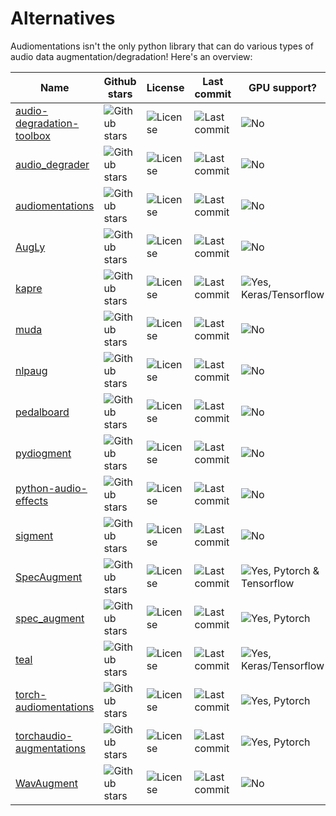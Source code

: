 # Alternatives

Audiomentations isn't the only python library that can do various types of audio data
augmentation/degradation! Here's an overview:

| Name                                                                               | Github stars                                                                             | License                                                                               | Last commit                                                                                   | GPU support?                                                                                    |
|------------------------------------------------------------------------------------|------------------------------------------------------------------------------------------|---------------------------------------------------------------------------------------|-----------------------------------------------------------------------------------------------|-------------------------------------------------------------------------------------------------|
| [audio-degradation-toolbox](https://github.com/sevagh/audio-degradation-toolbox)   | ![Github stars](https://img.shields.io/github/stars/sevagh/audio-degradation-toolbox)    | ![License](https://img.shields.io/github/license/sevagh/audio-degradation-toolbox)    | ![Last commit](https://img.shields.io/github/last-commit/sevagh/audio-degradation-toolbox)    | ![No](https://img.shields.io/badge/GPU-No-orange)                                               |
| [audio_degrader](https://github.com/emilio-molina/audio_degrader)                  | ![Github stars](https://img.shields.io/github/stars/emilio-molina/audio_degrader)        | ![License](https://img.shields.io/github/license/emilio-molina/audio_degrader)        | ![Last commit](https://img.shields.io/github/last-commit/emilio-molina/audio_degrader)        | ![No](https://img.shields.io/badge/GPU-No-orange)                                               |
| [audiomentations](https://github.com/iver56/audiomentations)                       | ![Github stars](https://img.shields.io/github/stars/iver56/audiomentations)              | ![License](https://img.shields.io/github/license/iver56/audiomentations)              | ![Last commit](https://img.shields.io/github/last-commit/iver56/audiomentations)              | ![No](https://img.shields.io/badge/GPU-No-orange)                                               |
| [AugLy](https://github.com/facebookresearch/AugLy/tree/main/augly/audio)           | ![Github stars](https://img.shields.io/github/stars/facebookresearch/AugLy)              | ![License](https://img.shields.io/github/license/facebookresearch/AugLy)              | ![Last commit](https://img.shields.io/github/last-commit/facebookresearch/AugLy)              | ![No](https://img.shields.io/badge/GPU-No-orange)                                               |
| [kapre](https://github.com/keunwoochoi/kapre)                                      | ![Github stars](https://img.shields.io/github/stars/keunwoochoi/kapre)                   | ![License](https://img.shields.io/github/license/keunwoochoi/kapre)                   | ![Last commit](https://img.shields.io/github/last-commit/keunwoochoi/kapre)                   | ![Yes, Keras/Tensorflow](https://img.shields.io/badge/GPU-Keras%2FTensorflow-green)             |
| [muda](https://github.com/bmcfee/muda)                                             | ![Github stars](https://img.shields.io/github/stars/bmcfee/muda)                         | ![License](https://img.shields.io/github/license/bmcfee/muda)                         | ![Last commit](https://img.shields.io/github/last-commit/bmcfee/muda)                         | ![No](https://img.shields.io/badge/GPU-No-orange)                                               |
| [nlpaug](https://github.com/makcedward/nlpaug)                                     | ![Github stars](https://img.shields.io/github/stars/makcedward/nlpaug)                   | ![License](https://img.shields.io/github/license/makcedward/nlpaug)                   | ![Last commit](https://img.shields.io/github/last-commit/makcedward/nlpaug)                   | ![No](https://img.shields.io/badge/GPU-No-orange)                                               |
| [pedalboard](https://github.com/spotify/pedalboard)                                | ![Github stars](https://img.shields.io/github/stars/spotify/pedalboard)                  | ![License](https://img.shields.io/github/license/spotify/pedalboard)                  | ![Last commit](https://img.shields.io/github/last-commit/spotify/pedalboard)                  | ![No](https://img.shields.io/badge/GPU-No-orange)                                               |
| [pydiogment](https://github.com/SuperKogito/pydiogment)                            | ![Github stars](https://img.shields.io/github/stars/SuperKogito/pydiogment)              | ![License](https://img.shields.io/github/license/SuperKogito/pydiogment)              | ![Last commit](https://img.shields.io/github/last-commit/SuperKogito/pydiogment)              | ![No](https://img.shields.io/badge/GPU-No-orange)                                               |
| [python-audio-effects](https://github.com/carlthome/python-audio-effects)          | ![Github stars](https://img.shields.io/github/stars/carlthome/python-audio-effects)      | ![License](https://img.shields.io/github/license/carlthome/python-audio-effects)      | ![Last commit](https://img.shields.io/github/last-commit/carlthome/python-audio-effects)      | ![No](https://img.shields.io/badge/GPU-No-orange)                                               |
| [sigment](https://github.com/eonu/sigment)                                         | ![Github stars](https://img.shields.io/github/stars/eonu/sigment)                        | ![License](https://img.shields.io/github/license/eonu/sigment)                        | ![Last commit](https://img.shields.io/github/last-commit/eonu/sigment)                        | ![No](https://img.shields.io/badge/GPU-No-orange)                                               |
| [SpecAugment](https://github.com/DemisEom/SpecAugment)                             | ![Github stars](https://img.shields.io/github/stars/DemisEom/SpecAugment)                | ![License](https://img.shields.io/github/license/DemisEom/SpecAugment)                | ![Last commit](https://img.shields.io/github/last-commit/DemisEom/SpecAugment)                | ![Yes, Pytorch & Tensorflow](https://img.shields.io/badge/GPU-Pytorch%20%26%20Tensorflow-green) |
| [spec_augment](https://github.com/zcaceres/spec_augment)                           | ![Github stars](https://img.shields.io/github/stars/zcaceres/spec_augment)               | ![License](https://img.shields.io/github/license/zcaceres/spec_augment)               | ![Last commit](https://img.shields.io/github/last-commit/zcaceres/spec_augment)               | ![Yes, Pytorch](https://img.shields.io/badge/GPU-Pytorch-green)                                 |
| [teal](https://github.com/am1tyadav/teal)                                          | ![Github stars](https://img.shields.io/github/stars/am1tyadav/teal)                      | ![License](https://img.shields.io/github/license/am1tyadav/teal)                      | ![Last commit](https://img.shields.io/github/last-commit/am1tyadav/teal)                      | ![Yes, Keras/Tensorflow](https://img.shields.io/badge/GPU-Keras%2FTensorflow-green)             |
| [torch-audiomentations](https://github.com/asteroid-team/torch-audiomentations)    | ![Github stars](https://img.shields.io/github/stars/asteroid-team/torch-audiomentations) | ![License](https://img.shields.io/github/license/asteroid-team/torch-audiomentations) | ![Last commit](https://img.shields.io/github/last-commit/asteroid-team/torch-audiomentations) | ![Yes, Pytorch](https://img.shields.io/badge/GPU-Pytorch-green)                                 |
| [torchaudio-augmentations](https://github.com/Spijkervet/torchaudio-augmentations) | ![Github stars](https://img.shields.io/github/stars/Spijkervet/torchaudio-augmentations) | ![License](https://img.shields.io/github/license/Spijkervet/torchaudio-augmentations) | ![Last commit](https://img.shields.io/github/last-commit/Spijkervet/torchaudio-augmentations) | ![Yes, Pytorch](https://img.shields.io/badge/GPU-Pytorch-green)                                 |
| [WavAugment](https://github.com/facebookresearch/WavAugment)                       | ![Github stars](https://img.shields.io/github/stars/facebookresearch/WavAugment)         | ![License](https://img.shields.io/github/license/facebookresearch/WavAugment)         | ![Last commit](https://img.shields.io/github/last-commit/facebookresearch/WavAugment)         | ![No](https://img.shields.io/badge/GPU-No-orange)                                               |
